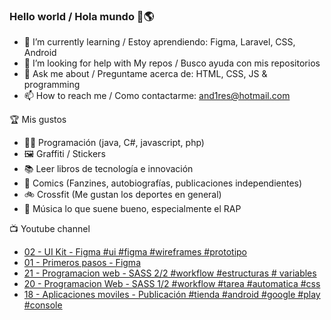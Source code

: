 ### Hello world / Hola mundo 👋🌎

<!--
**xaca/xaca** is a ✨ _special_ ✨ repository because its `README.md` (this file) appears on your GitHub profile.

Here are some ideas to get you started:
-->

- 🌱 I’m currently learning / Estoy aprendiendo: Figma, Laravel, CSS, Android
- 🤔 I’m looking for help with My repos / Busco ayuda con mis repositorios
- 💬 Ask me about / Preguntame acerca de: HTML, CSS, JS & programming 
- 📫 How to reach me / Como contactarme: and1res@hotmail.com

🏆 Mis gustos
- 👨‍💻 Programación (java, C#, javascript, php)
- 🖼️ Graffiti / Stickers
- 📚 Leer libros de tecnología e innovación
- 💢 Comics (Fanzines, autobiografías, publicaciones independientes)
- 🚲 Crossfit (Me gustan los deportes en general)
- 🎤 Música lo que suene bueno, especialmente el RAP
<!--
📝 Frases
- "I only smile in the dark, I only smile when it's complicated" Raybiez
- "De lo que ves créete la mitad de lo que no ves no te creas nada" Kase O
-->
📺 Youtube channel
<!-- BLOG-POST-LIST:START -->
- [02 - UI Kit - Figma #ui #figma #wireframes #prototipo](https://www.youtube.com/watch?v=6oZXOa1sRws)
- [01 - Primeros pasos - Figma](https://www.youtube.com/watch?v=rJTPF4kWyGM)
- [21 - Programacion web - SASS 2/2 #workflow #estructuras # variables](https://www.youtube.com/watch?v=xPnwrUU2EYA)
- [20 - Programacion Web - SASS 1/2 #workflow #tarea #automatica #css](https://www.youtube.com/watch?v=7d7za2x9ILE)
- [18 - Aplicaciones moviles - Publicación #tienda #android #google #play #console](https://www.youtube.com/watch?v=QsyOra_jVkM)
<!-- BLOG-POST-LIST:END -->
